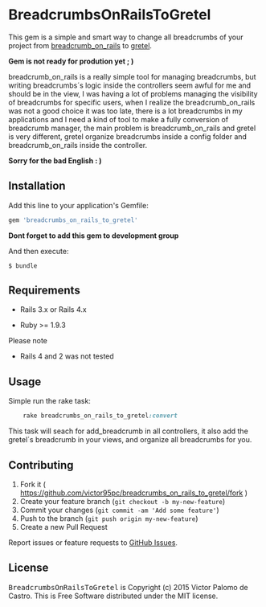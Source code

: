 # BreadcrumbsOnRailsToGretel

This gem is a simple and smart way to change all breadcrumbs of your project from [breadcrumb_on_rails](https://github.com/weppos/breadcrumbs_on_rails) to [gretel](https://github.com/lassebunk/gretel).

**Gem is not ready for prodution yet ; )**


breadcrumb_on_rails is a really simple tool for managing breadcrumbs, but writing breadcrumbs´s logic inside the controllers seem awful for me and should be in the view, I was having a lot of problems managing the visibility of breadcrumbs for specific users, when I realize the breadcrumb_on_rails was not a good choice it was too late, there is a lot breadcrumbs in my applications and I need a kind of tool to make a fully conversion of breadcrumb manager, the main problem is breadcrumb_on_rails and gretel is very different, gretel organize breadcrumbs inside a config folder and breadcrumb_on_rails inside the controller.

**Sorry for the bad English : )**


## Installation

Add this line to your application's Gemfile:

```ruby
gem 'breadcrumbs_on_rails_to_gretel'
```

**Dont forget to add this gem to development group**


And then execute:

    $ bundle


## Requirements

- Rails 3.x or Rails 4.x

- Ruby >= 1.9.3

Please note 

- Rails 4 and 2 was not tested


## Usage

Simple run the rake task:

```ruby
	rake breadcrumbs_on_rails_to_gretel:convert
```

This task will seach for add_breadcrumb in all controllers, it also add the gretel´s breadcrumb in your views, and organize all breadcrumbs for you.

## Contributing

1. Fork it ( https://github.com/victor95pc/breadcrumbs_on_rails_to_gretel/fork )
2. Create your feature branch (`git checkout -b my-new-feature`)
3. Commit your changes (`git commit -am 'Add some feature'`)
4. Push to the branch (`git push origin my-new-feature`)
5. Create a new Pull Request

Report issues or feature requests to [GitHub Issues](https://github.com/victor95pc/breadcrumbs_on_rails_to_gretel/issues).

## License

<tt>BreadcrumbsOnRailsToGretel</tt> is Copyright (c) 2015 Victor Palomo de Castro. This is Free Software distributed under the MIT license.
